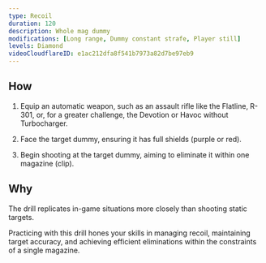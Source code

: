 ```yaml
---
type: Recoil
duration: 120
description: Whole mag dummy
modifications: [Long range, Dummy constant strafe, Player still]
levels: Diamond
videoCloudflareID: e1ac212dfa8f541b7973a82d7be97eb9
---
```


## How

1. Equip an automatic weapon, such as an assault rifle like the Flatline, R-301, or, for a greater challenge, the Devotion or Havoc without Turbocharger.

2. Face the target dummy, ensuring it has full shields (purple or red).

3. Begin shooting at the target dummy, aiming to eliminate it within one magazine (clip).

## Why

The drill replicates in-game situations more closely than shooting static targets.

Practicing with this drill hones your skills in managing recoil, maintaining target accuracy, and achieving efficient eliminations within the constraints of a single magazine.
